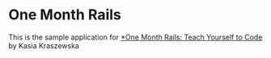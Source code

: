 # One Month Rails
This is the sample application for 
[*One Month Rails: Teach Yourself to Code](hhtp://onemonthrails.com)
by Kasia Kraszewska